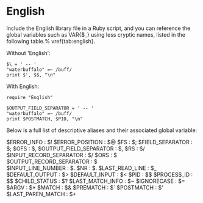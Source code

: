 # English

Include the English library file in a Ruby script, and you can reference the
global variables such as VAR{$_} using less cryptic names, listed in the
following table.% vref{tab:english}.

Without 'English':

    $\ = ' -- '
    "waterbuffalo" =~ /buff/
    print $', $$, "\n"

With English:

    require "English"

    $OUTPUT_FIELD_SEPARATOR = ' -- '
    "waterbuffalo" =~ /buff/
    print $POSTMATCH, $PID, "\n"

Below is a full list of descriptive aliases and their associated global
variable:

$ERROR_INFO
:   $!
$ERROR_POSITION
:   $@
$FS
:   $;
$FIELD_SEPARATOR
:   $;
$OFS
:   $,
$OUTPUT_FIELD_SEPARATOR
:   $,
$RS
:   $/
$INPUT_RECORD_SEPARATOR
:   $/
$ORS
:   $\
$OUTPUT_RECORD_SEPARATOR
:   $\
$INPUT_LINE_NUMBER
:   $.
$NR
:   $.
$LAST_READ_LINE
:   $_
$DEFAULT_OUTPUT
:   $>
$DEFAULT_INPUT
:   $<
$PID
:   $$
$PROCESS_ID
:   $$
$CHILD_STATUS
:   $?
$LAST_MATCH_INFO
:   $~
$IGNORECASE
:   $=
$ARGV
:   $*
$MATCH
:   $&
$PREMATCH
:   $`
$POSTMATCH
:   $'
$LAST_PAREN_MATCH
:   $+

